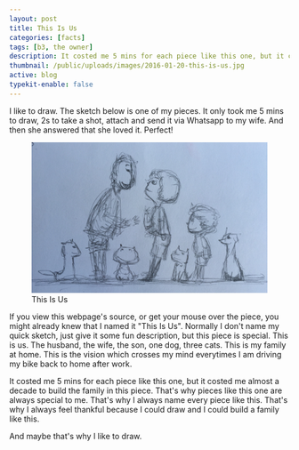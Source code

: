 ```yaml
---
layout: post
title: This Is Us
categories: [facts]
tags: [b3, the owner]
description: It costed me 5 mins for each piece like this one, but it costed me almost a decade to build the family in this piece.
thumbnail: /public/uploads/images/2016-01-20-this-is-us.jpg
active: blog
typekit-enable: false
---
```



I like to draw. The sketch below is one of my pieces. It only took me 5 mins to draw, 2s to take a shot, attach and send it via Whatsapp to my wife. And then she answered that she loved it. Perfect!
<!--more-->

<figure class="fullwidth"><img src="/public/uploads/images/2016-01-20-this-is-us.jpg" alt="This Is Us"><figcaption>This Is Us</figcaption></figure>

If you view this webpage's source, or get your mouse over the piece, you might already knew that I named it "This Is Us". Normally I don't name my quick sketch, just give it some fun description, but this piece is special. This is us. The husband, the wife, the son, one dog, three cats. This is my family at home. This is the vision which crosses my mind everytimes I am driving my bike back to home after work.

It costed me 5 mins for each piece like this one, but it costed me almost a decade to build the family in this piece. That's why pieces like this one are always special to me. That's why I always name every piece like this. That's why I always feel thankful because I could draw and I could build a family like this.

And maybe that's why I like to draw.